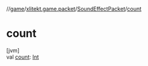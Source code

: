 //[game](../../../index.md)/[xlitekt.game.packet](../index.md)/[SoundEffectPacket](index.md)/[count](count.md)

# count

[jvm]\
val [count](count.md): [Int](https://kotlinlang.org/api/latest/jvm/stdlib/kotlin/-int/index.html)
